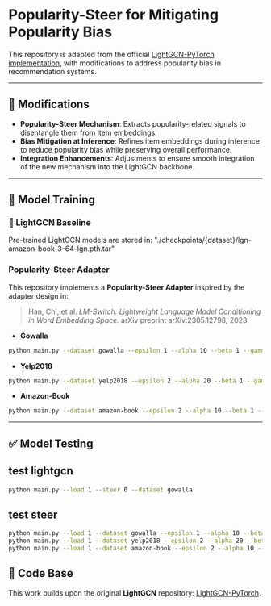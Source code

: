 # Popularity-Steer for Mitigating Popularity Bias

This repository is adapted from the official [LightGCN-PyTorch implementation](https://github.com/gusye1234/LightGCN-PyTorch), with modifications to address popularity bias in recommendation systems.

---

## 🔧 Modifications

* **Popularity-Steer Mechanism**: Extracts popularity-related signals to disentangle them from item embeddings.
* **Bias Mitigation at Inference**: Refines item embeddings during inference to reduce popularity bias while preserving overall performance.
* **Integration Enhancements**: Adjustments to ensure smooth integration of the new mechanism into the LightGCN backbone.

---

## 🚀 Model Training

### 🔹 LightGCN Baseline

Pre-trained LightGCN models are stored in: "./checkpoints/{dataset}/lgn-amazon-book-3-64-lgn.pth.tar"

### Popularity-Steer Adapter

This repository implements a **Popularity-Steer Adapter** inspired by the adapter design in:

> Han, Chi, et al. *LM-Switch: Lightweight Language Model Conditioning in Word Embedding Space.* arXiv preprint arXiv:2305.12798, 2023.


* **Gowalla**

```bash
python main.py --dataset gowalla --epsilon 1 --alpha 10 --beta 1 --gamma 100 --epochs 50
```

* **Yelp2018**

```bash
python main.py --dataset yelp2018 --epsilon 2 --alpha 20 --beta 1 --gamma 100 --epochs 60
```

* **Amazon-Book**

```bash
python main.py --dataset amazon-book --epsilon 2 --alpha 10 --beta 1 --gamma 100 --epochs 100
```

---

## ✅ Model Testing

## test lightgcn
```bash
python main.py --load 1 --steer 0 --dataset gowalla 
```

## test steer

```bash
python main.py --load 1 --dataset gowalla --epsilon 1 --alpha 10 --beta 1 --gamma 100
python main.py --load 1 --dataset yelp2018 --epsilon 2 --alpha 20 --beta 1 --gamma 100
python main.py --load 1 --dataset amazon-book --epsilon 2 --alpha 10 --beta 1 --gamma 100
```



## 📂 Code Base

This work builds upon the original **LightGCN** repository: [LightGCN-PyTorch](https://github.com/gusye1234/LightGCN-PyTorch).

